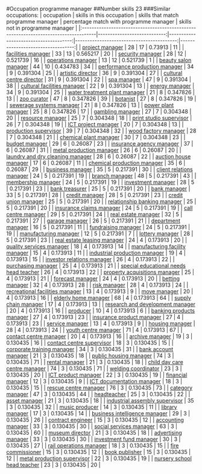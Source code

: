 #Occupation programme manager
##Number skills 23
###Similar occupations:
| occupation                                                                          |   skills in this occupation |   skills that match programme manager |   percentage match with programme manager |   skills not in programme manager |
|:------------------------------------------------------------------------------------|----------------------------:|--------------------------------------:|------------------------------------------:|----------------------------------:|
| [project manager](project_manager.md)                                               |                          28 |                                    17 |                                  0.73913  |                                11 |
| [facilities manager](facilities_manager.md)                                         |                          33 |                                    13 |                                  0.565217 |                                20 |
| [security manager](security_manager.md)                                             |                          28 |                                    12 |                                  0.521739 |                                16 |
| [operations manager](operations_manager.md)                                         |                          13 |                                    12 |                                  0.521739 |                                 1 |
| [beauty salon manager](beauty_salon_manager.md)                                     |                          44 |                                    10 |                                  0.434783 |                                34 |
| [performance production manager](performance_production_manager.md)                 |                          34 |                                     9 |                                  0.391304 |                                25 |
| [artistic director](artistic_director.md)                                           |                          36 |                                     9 |                                  0.391304 |                                27 |
| [cultural centre director](cultural_centre_director.md)                             |                          31 |                                     9 |                                  0.391304 |                                22 |
| [spa manager](spa_manager.md)                                                       |                          47 |                                     9 |                                  0.391304 |                                38 |
| [cultural facilities manager](cultural_facilities_manager.md)                       |                          22 |                                     9 |                                  0.391304 |                                13 |
| [energy manager](energy_manager.md)                                                 |                          34 |                                     9 |                                  0.391304 |                                25 |
| [water treatment plant manager](water_treatment_plant_manager.md)                   |                          21 |                                     8 |                                  0.347826 |                                13 |
| [zoo curator](zoo_curator.md)                                                       |                          47 |                                     8 |                                  0.347826 |                                39 |
| [botanist](botanist.md)                                                             |                          27 |                                     8 |                                  0.347826 |                                19 |
| [sewerage systems manager](sewerage_systems_manager.md)                             |                          21 |                                     8 |                                  0.347826 |                                13 |
| [power plant manager](power_plant_manager.md)                                       |                          25 |                                     8 |                                  0.347826 |                                17 |
| [gambling manager](gambling_manager.md)                                             |                          27 |                                     7 |                                  0.304348 |                                20 |
| [resource manager](resource_manager.md)                                             |                          25 |                                     7 |                                  0.304348 |                                18 |
| [print studio supervisor](print_studio_supervisor.md)                               |                          26 |                                     7 |                                  0.304348 |                                19 |
| [ICT project manager](ICT_project_manager.md)                                       |                          20 |                                     7 |                                  0.304348 |                                13 |
| [production supervisor](production_supervisor.md)                                   |                          39 |                                     7 |                                  0.304348 |                                32 |
| [wood factory manager](wood_factory_manager.md)                                     |                          28 |                                     7 |                                  0.304348 |                                21 |
| [chemical plant manager](chemical_plant_manager.md)                                 |                          30 |                                     7 |                                  0.304348 |                                23 |
| [budget manager](budget_manager.md)                                                 |                          29 |                                     6 |                                  0.26087  |                                23 |
| [insurance agency manager](insurance_agency_manager.md)                             |                          37 |                                     6 |                                  0.26087  |                                31 |
| [metal production manager](metal_production_manager.md)                             |                          26 |                                     6 |                                  0.26087  |                                20 |
| [laundry and dry cleaning manager](laundry_and_dry_cleaning_manager.md)             |                          28 |                                     6 |                                  0.26087  |                                22 |
| [auction house manager](auction_house_manager.md)                                   |                          17 |                                     6 |                                  0.26087  |                                11 |
| [chemical production manager](chemical_production_manager.md)                       |                          35 |                                     6 |                                  0.26087  |                                29 |
| [business manager](business_manager.md)                                             |                          35 |                                     5 |                                  0.217391 |                                30 |
| [client relations manager](client_relations_manager.md)                             |                          24 |                                     5 |                                  0.217391 |                                19 |
| [branch manager](branch_manager.md)                                                 |                          48 |                                     5 |                                  0.217391 |                                43 |
| [membership manager](membership_manager.md)                                         |                          24 |                                     5 |                                  0.217391 |                                19 |
| [investment manager](investment_manager.md)                                         |                          28 |                                     5 |                                  0.217391 |                                23 |
| [bank treasurer](bank_treasurer.md)                                                 |                          25 |                                     5 |                                  0.217391 |                                20 |
| [bank manager](bank_manager.md)                                                     |                          33 |                                     5 |                                  0.217391 |                                28 |
| [credit manager](credit_manager.md)                                                 |                          28 |                                     5 |                                  0.217391 |                                23 |
| [credit union manager](credit_union_manager.md)                                     |                          25 |                                     5 |                                  0.217391 |                                20 |
| [relationship banking manager](relationship_banking_manager.md)                     |                          25 |                                     5 |                                  0.217391 |                                20 |
| [insurance claims manager](insurance_claims_manager.md)                             |                          24 |                                     5 |                                  0.217391 |                                19 |
| [call centre manager](call_centre_manager.md)                                       |                          29 |                                     5 |                                  0.217391 |                                24 |
| [real estate manager](real_estate_manager.md)                                       |                          32 |                                     5 |                                  0.217391 |                                27 |
| [garage manager](garage_manager.md)                                                 |                          26 |                                     5 |                                  0.217391 |                                21 |
| [department manager](department_manager.md)                                         |                          16 |                                     5 |                                  0.217391 |                                11 |
| [fundraising manager](fundraising_manager.md)                                       |                          24 |                                     5 |                                  0.217391 |                                19 |
| [manufacturing manager](manufacturing_manager.md)                                   |                          12 |                                     5 |                                  0.217391 |                                 7 |
| [lottery manager](lottery_manager.md)                                               |                          28 |                                     5 |                                  0.217391 |                                23 |
| [real estate leasing manager](real_estate_leasing_manager.md)                       |                          24 |                                     4 |                                  0.173913 |                                20 |
| [quality services manager](quality_services_manager.md)                             |                          18 |                                     4 |                                  0.173913 |                                14 |
| [manufacturing facility manager](manufacturing_facility_manager.md)                 |                          15 |                                     4 |                                  0.173913 |                                11 |
| [industrial production manager](industrial_production_manager.md)                   |                          19 |                                     4 |                                  0.173913 |                                15 |
| [investor relations manager](investor_relations_manager.md)                         |                          26 |                                     4 |                                  0.173913 |                                22 |
| [purchasing manager](purchasing_manager.md)                                         |                          25 |                                     4 |                                  0.173913 |                                21 |
| [special educational needs head teacher](special_educational_needs_head_teacher.md) |                          26 |                                     4 |                                  0.173913 |                                22 |
| [property acquisitions manager](property_acquisitions_manager.md)                   |                          25 |                                     4 |                                  0.173913 |                                21 |
| [forecast manager](forecast_manager.md)                                             |                          24 |                                     4 |                                  0.173913 |                                20 |
| [betting manager](betting_manager.md)                                               |                          32 |                                     4 |                                  0.173913 |                                28 |
| [risk manager](risk_manager.md)                                                     |                          28 |                                     4 |                                  0.173913 |                                24 |
| [recreational facilities manager](recreational_facilities_manager.md)               |                          13 |                                     4 |                                  0.173913 |                                 9 |
| [move manager](move_manager.md)                                                     |                          20 |                                     4 |                                  0.173913 |                                16 |
| [elderly home manager](elderly_home_manager.md)                                     |                          68 |                                     4 |                                  0.173913 |                                64 |
| [supply chain manager](supply_chain_manager.md)                                     |                          17 |                                     4 |                                  0.173913 |                                13 |
| [research and development manager](research_and_development_manager.md)             |                          20 |                                     4 |                                  0.173913 |                                16 |
| [producer](producer.md)                                                             |                          10 |                                     4 |                                  0.173913 |                                 6 |
| [banking products manager](banking_products_manager.md)                             |                          27 |                                     4 |                                  0.173913 |                                23 |
| [insurance product manager](insurance_product_manager.md)                           |                          27 |                                     4 |                                  0.173913 |                                23 |
| [service manager](service_manager.md)                                               |                          13 |                                     4 |                                  0.173913 |                                 9 |
| [housing manager](housing_manager.md)                                               |                          28 |                                     4 |                                  0.173913 |                                24 |
| [youth centre manager](youth_centre_manager.md)                                     |                          71 |                                     4 |                                  0.173913 |                                67 |
| [contact centre manager](contact_centre_manager.md)                                 |                          20 |                                     4 |                                  0.173913 |                                16 |
| [archive manager](archive_manager.md)                                               |                          19 |                                     3 |                                  0.130435 |                                16 |
| [contact centre supervisor](contact_centre_supervisor.md)                           |                          18 |                                     3 |                                  0.130435 |                                15 |
| [corporate training manager](corporate_training_manager.md)                         |                          34 |                                     3 |                                  0.130435 |                                31 |
| [bank account manager](bank_account_manager.md)                                     |                          21 |                                     3 |                                  0.130435 |                                18 |
| [public housing manager](public_housing_manager.md)                                 |                          74 |                                     3 |                                  0.130435 |                                71 |
| [rental manager](rental_manager.md)                                                 |                          21 |                                     3 |                                  0.130435 |                                18 |
| [child day care centre manager](child_day_care_centre_manager.md)                   |                          74 |                                     3 |                                  0.130435 |                                71 |
| [welding coordinator](welding_coordinator.md)                                       |                          23 |                                     3 |                                  0.130435 |                                20 |
| [ICT product manager](ICT_product_manager.md)                                       |                          22 |                                     3 |                                  0.130435 |                                19 |
| [financial manager](financial_manager.md)                                           |                          12 |                                     3 |                                  0.130435 |                                 9 |
| [ICT documentation manager](ICT_documentation_manager.md)                           |                          18 |                                     3 |                                  0.130435 |                                15 |
| [rescue centre manager](rescue_centre_manager.md)                                   |                          76 |                                     3 |                                  0.130435 |                                73 |
| [category manager](category_manager.md)                                             |                          47 |                                     3 |                                  0.130435 |                                44 |
| [headteacher](headteacher.md)                                                       |                          25 |                                     3 |                                  0.130435 |                                22 |
| [asset manager](asset_manager.md)                                                   |                          21 |                                     3 |                                  0.130435 |                                18 |
| [industrial assembly supervisor](industrial_assembly_supervisor.md)                 |                          35 |                                     3 |                                  0.130435 |                                32 |
| [music producer](music_producer.md)                                                 |                          14 |                                     3 |                                  0.130435 |                                11 |
| [library manager](library_manager.md)                                               |                          17 |                                     3 |                                  0.130435 |                                14 |
| [business intelligence manager](business_intelligence_manager.md)                   |                          29 |                                     3 |                                  0.130435 |                                26 |
| [contract engineer](contract_engineer.md)                                           |                          15 |                                     3 |                                  0.130435 |                                12 |
| [accounting manager](accounting_manager.md)                                         |                          33 |                                     3 |                                  0.130435 |                                30 |
| [social services manager](social_services_manager.md)                               |                          63 |                                     3 |                                  0.130435 |                                60 |
| [museum director](museum_director.md)                                               |                          21 |                                     3 |                                  0.130435 |                                18 |
| [advertising manager](advertising_manager.md)                                       |                          33 |                                     3 |                                  0.130435 |                                30 |
| [investment fund manager](investment_fund_manager.md)                               |                          30 |                                     3 |                                  0.130435 |                                27 |
| [rail operations manager](rail_operations_manager.md)                               |                          18 |                                     3 |                                  0.130435 |                                15 |
| [fire commissioner](fire_commissioner.md)                                           |                          15 |                                     3 |                                  0.130435 |                                12 |
| [book publisher](book_publisher.md)                                                 |                          15 |                                     3 |                                  0.130435 |                                12 |
| [metal production supervisor](metal_production_supervisor.md)                       |                          22 |                                     3 |                                  0.130435 |                                19 |
| [nursery school head teacher](nursery_school_head_teacher.md)                       |                          23 |                                     3 |                                  0.130435 |                                20 |
